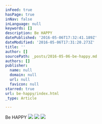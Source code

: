 ```yaml
---
inFeed: true
hasPage: true
inNav: false
inLanguage: null
keywords: []
description: Be HAPPY
datePublished: '2016-05-06T17:32:41.189Z'
dateModified: '2016-05-06T17:31:20.273Z'
title: ''
author: []
sourcePath: _posts/2016-05-06-be-happy.md
authors: []
publisher:
  name: null
  domain: null
  url: null
  favicon: null
starred: true
url: be-happy/index.html
_type: Article

---
```

Be HAPPY
![](https://the-grid-user-content.s3-us-west-2.amazonaws.com/c64730d0-44a4-4496-a828-ca0e2fbd04a0.jpg)
![](https://the-grid-user-content.s3-us-west-2.amazonaws.com/9338d026-c1de-484c-93c7-c9c22cd6a3fe.jpg)
![](https://the-grid-user-content.s3-us-west-2.amazonaws.com/4404225e-0ec9-4fb5-b517-3ce169862b29.jpg)